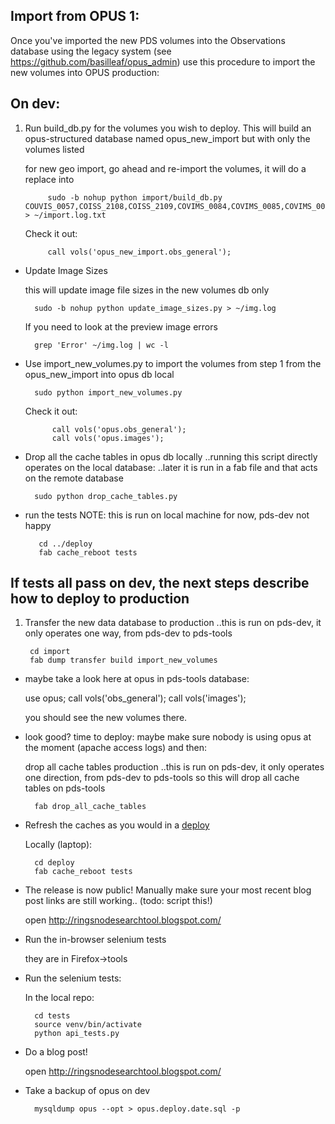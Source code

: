 ## Import from OPUS 1:

Once you've imported the new PDS volumes into the Observations database
using the legacy system (see https://github.com/basilleaf/opus_admin)
use this procedure to import the new volumes into OPUS production:

## On dev:


1. Run build_db.py for the volumes you wish to deploy. This will build an
	 opus-structured database named opus_new_import but with only the volumes listed

	 for new geo import, go ahead and re-import the volumes, it will do a
	 replace into

 			sudo -b nohup python import/build_db.py COUVIS_0057,COISS_2108,COISS_2109,COVIMS_0084,COVIMS_0085,COVIMS_0086 > ~/import.log.txt

	Check it out:

			call vols('opus_new_import.obs_general');

- Update Image Sizes

	this will update image file sizes in the new volumes db only

		sudo -b nohup python update_image_sizes.py > ~/img.log

 	If you need to look at the preview image errors

		grep 'Error' ~/img.log | wc -l

- Use import_new_volumes.py to import the volumes from step 1 from the
	 opus_new_import into opus db local

	 	sudo python import_new_volumes.py

	Check it out:

			call vols('opus.obs_general');
			call vols('opus.images');

- Drop all the cache tables in opus db locally
	..running this script directly operates on the local database:
	..later it is run in a fab file and that acts on the remote database

		sudo python drop_cache_tables.py

- run the tests
	NOTE: this is run on local machine for now, pds-dev not happy

		 cd ../deploy
		 fab cache_reboot tests


## 	If tests all pass on dev, the next steps describe how to deploy to production

1. Transfer the new data database to production
	 ..this is run on pds-dev, it only operates one way, from pds-dev to pds-tools

		cd import
		fab dump transfer build import_new_volumes

- maybe take a look here at opus in pds-tools database:

	use opus;
	call vols('obs_general');
	call vols('images');

	you should see the new volumes there.

- look good? time to deploy:
	maybe make sure nobody is using opus at the moment (apache access logs)
	and then:

	drop all cache tables production
	..this is run on pds-dev, it only operates one direction, from pds-dev to pds-tools
	  so this will drop all cache tables on pds-tools

		fab drop_all_cache_tables


- Refresh the caches as you would in a [deploy](../deploy/README.md)

	Locally (laptop):

		cd deploy
		fab cache_reboot tests


- The release is now public! Manually make sure your most recent blog post links are still working.. (todo: script this!)

    open http://ringsnodesearchtool.blogspot.com/


- Run the in-browser selenium tests

	they are in Firefox->tools


- Run the selenium tests:

    In the local repo:

        cd tests
        source venv/bin/activate
        python api_tests.py


- Do a blog post!

	open http://ringsnodesearchtool.blogspot.com/

- Take a backup of opus on dev

		mysqldump opus --opt > opus.deploy.date.sql -p
